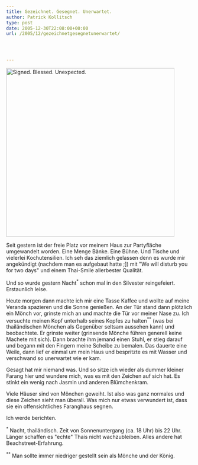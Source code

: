 ```yaml
---
title: Gezeichnet. Gesegnet. Unerwartet.
author: Patrick Kollitsch
type: post
date: 2005-12-30T22:08:00+00:00
url: /2005/12/gezeichnetgesegnetunerwartet/




---
```

[<img width="455" src="//static.flickr.com/40/79626076_e9085e2f8f.jpg" alt="Signed. Blessed. Unexpected." />][1]

Seit gestern ist der freie Platz vor meinem Haus zur Partyfläche umgewandelt worden. Eine Menge Bänke. Eine Bühne. Und Tische und vielerlei Kochutensilien. Ich seh das ziemlich gelassen denn es wurde mir angekündigt (nachdem man es aufgebaut hatte ;]) mit "We will disturb you for two days" und einem Thai-Smile allerbester Qualität. 

Und so wurde gestern Nacht<sup>*</sup> schon mal in den Silvester reingefeiert. Erstaunlich leise.

Heute morgen dann machte ich mir eine Tasse Kaffee und wollte auf meine Veranda spazieren und die Sonne genießen. An der Tür stand dann plötzlich ein Mönch vor, grinste mich an und machte die Tür vor meiner Nase zu. Ich versuchte meinen Kopf unterhalb seines Kopfes zu halten<sup>**</sup> (was bei thailändischen Mönchen als Gegenüber seltsam aussehen kann) und beobachtete. Er grinste weiter (grinsende Mönche führen generell keine Machete mit sich). Dann brachte ihm jemand einen Stuhl, er stieg darauf und begann mit den Fingern meine Scheibe zu bemalen. Das dauerte eine Weile, dann lief er einmal um mein Haus und bespritzte es mit Wasser und verschwand so unerwartet wie er kam. 

Gesagt hat mir niemand was. Und so sitze ich wieder als dummer kleiner Farang hier und wundere mich, was es mit den Zeichen auf sich hat. Es stinkt ein wenig nach Jasmin und anderen Blümchenkram.

Viele Häuser sind von Mönchen geweiht. Ist also was ganz normales und diese Zeichen sieht man überall. Was mich nur etwas verwundert ist, dass sie ein offensichtliches Faranghaus segnen. 

Ich werde berichten.

<sup>*</sup> Nacht, thailändisch. Zeit von Sonnenuntergang (ca. 18 Uhr) bis 22 Uhr. Länger schaffen es "echte" Thais nicht wachzubleiben. Alles andere hat Beachstreet-Erfahrung.
  
<sup>**</sup> Man sollte immer niedriger gestellt sein als Mönche und der König.

 [1]: http://www.flickr.com/photos/schreibblogade/79626076/ "Signed. Blessed. Unexpected."
